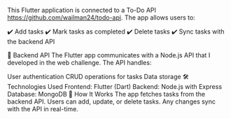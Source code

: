 This Flutter application is connected to a To-Do API https://github.com/wailman24/todo-api. The app allows users to:

✔️ Add tasks
✔️ Mark tasks as completed
✔️ Delete tasks
✔️ Sync tasks with the backend API

🔗 Backend API
The Flutter app communicates with a Node.js API that I developed in the web challenge. The API handles:

User authentication 
CRUD operations for tasks
Data storage
🛠️ Technologies Used
Frontend: Flutter (Dart)
Backend: Node.js with Express
Database: MongoDB 
🚀 How It Works
The app fetches tasks from the backend API.
Users can add, update, or delete tasks.
Any changes sync with the API in real-time.
